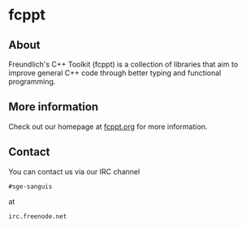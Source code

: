 fcppt
=====

About
-----

Freundlich's C++ Toolkit (fcppt) is a collection of libraries that aim
to improve general C++ code through better typing and functional programming.

More information
----------------

Check out our homepage at <a href="https://fcppt.org">fcppt.org</a> for more
information.

Contact
-------

You can contact us via our IRC channel

`#sge-sanguis`

at

`irc.freenode.net`
